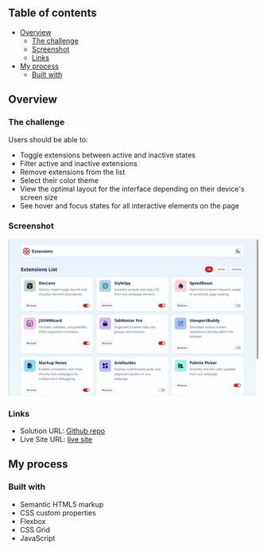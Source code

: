 ## Table of contents

- [Overview](#overview)
  - [The challenge](#the-challenge)
  - [Screenshot](#screenshot)
  - [Links](#links)
- [My process](#my-process)
  - [Built with](#built-with)

## Overview

### The challenge

Users should be able to:

- Toggle extensions between active and inactive states
- Filter active and inactive extensions
- Remove extensions from the list
- Select their color theme
- View the optimal layout for the interface depending on their device's screen size
- See hover and focus states for all interactive elements on the page

### Screenshot

![](./design/image.png)

### Links

- Solution URL: [Github repo](https://github.com/OungHongly/Browser-extensions-manager-UI.git)
- Live Site URL: [live site](https://ounghongly.github.io/Browser-extensions-manager-UI/)

## My process

### Built with

- Semantic HTML5 markup
- CSS custom properties
- Flexbox
- CSS Grid
- JavaScript
